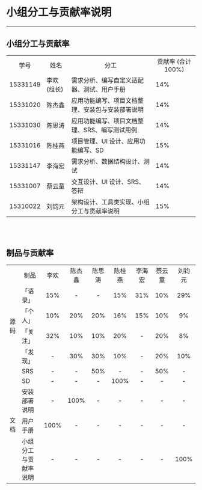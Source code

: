 # 小组分工与贡献率说明

---

## 小组分工与贡献率
<table>
    <tr>
        <td align="center">学号</td> 
        <td align="center">姓名</td> 
        <td align="center">分工</td>
        <td align="center">贡献率 (合计 100%)</td>
   	</tr>
    <tr>
        <td>15331149</td>    
        <td>李欢 (组长)</td>
        <td>需求分析、编写自定义适配器、测试、用户手册</td>
        <td>14%</td>
    </tr>
    <tr>
        <td>15331020</td>    
        <td>陈杰鑫</td>
        <td>应用功能编写、项目文档整理、安装包与安装部署说明</td>
        <td>14%</td>
    </tr>
    <tr>
        <td>15331030</td>    
        <td>陈思涛</td>
        <td>应用功能编写、项目文档整理、SRS、编写测试用例</td>
        <td>14%</td>
    </tr>
    <tr>
        <td>15331016</td>    
        <td>陈桂燕</td>
        <td>项目管理、UI 设计、应用功能编写、SD</td>
        <td>15%</td>
    </tr>
    <tr>
        <td>15331147</td>    
        <td>李海宏</td>
        <td>需求分析、数据结构设计、测试</td>
        <td>14%</td>
    </tr>
    <tr>
        <td>15331007</td>    
        <td>蔡云童</td>
        <td>交互设计、UI 设计、SRS、答辩</td>
        <td>14%</td>
    </tr>
    <tr>
        <td>15310022</td>    
        <td>刘钧元</td>
        <td>架构设计、工具类实现、小组分工与贡献率说明</td>
        <td>15%</td>
    </tr>
</table>

<br></br>

## 制品与贡献率
<table>
    <tr>
        <td> </td> 
        <td align="center">制品</td> 
        <td align="center">李欢</td>
        <td align="center">陈杰鑫</td>
        <td align="center">陈思涛</td>
        <td align="center">陈桂燕</td>
        <td align="center">李海宏</td>
        <td align="center">蔡云童</td>
        <td align="center">刘钧元</td>
   	</tr>
    <tr>
        <td rowspan="4" align="center">源码</td>    
        <td>「语录」</td>
        <td align="center">15%</td>
        <td align="center">-</td>
        <td align="center">-</td>
        <td align="center">15%</td>
        <td align="center">31%</td>
        <td align="center">10%</td>
        <td align="center">29%</td>
    </tr>
    <tr>
        <td>「个人」</td>
        <td align="center">10%</td>
        <td align="center">20%</td>
        <td align="center">20%</td>
        <td align="center">16%</td>
        <td align="center">15%</td>
        <td align="center">10%</td>
        <td align="center">9%</td>
    </tr>
    <tr>
        <td>「关注」</td>
        <td align="center">32%</td>
        <td align="center">10%</td>
        <td align="center">10%</td>
        <td align="center">20%</td>
        <td align="center">-</td>
        <td align="center">20%</td>
        <td align="center">8%</td>
    </tr>
    <tr>
        <td>「发现」</td>
        <td align="center">-</td>
        <td align="center">30%</td>
        <td align="center">30%</td>
        <td align="center">10%</td>
        <td align="center">-</td>
        <td align="center">20%</td>
        <td align="center">10%</td>
    </tr>
    <tr>
        <td rowspan="5" align="center">文档</td>    
        <td>SRS</td>
        <td align="center">-</td>
        <td align="center">-</td>
        <td align="center">50%</td>
        <td align="center">-</td>
        <td align="center">-</td>
        <td align="center">50%</td>
        <td align="center">-</td>
    </tr>
    <tr>
        <td>SD</td>
        <td align="center">-</td>
        <td align="center">-</td>
        <td align="center">-</td>
        <td align="center">100%</td>
        <td align="center">-</td>
        <td align="center">-</td>
        <td align="center">-</td>
    </tr>
    <tr>
        <td>安装部署说明</td>
        <td align="center">-</td>
        <td align="center">100%</td>
        <td align="center">-</td>
        <td align="center">-</td>
        <td align="center">-</td>
        <td align="center">-</td>
        <td align="center">-</td>
    </tr>
    <tr>
        <td>用户手册</td>
        <td align="center">100%</td>
        <td align="center">-</td>
        <td align="center">-</td>
        <td align="center">-</td>
        <td align="center">-</td>
        <td align="center">-</td>
        <td align="center">-</td>
    </tr>
    <tr>
        <td>小组分工与贡献率说明</td>
        <td align="center">-</td>
        <td align="center">-</td>
        <td align="center">-</td>
        <td align="center">-</td>
        <td align="center">-</td>
        <td align="center">-</td>
        <td align="center">100%</td>
    </tr>
</table>
